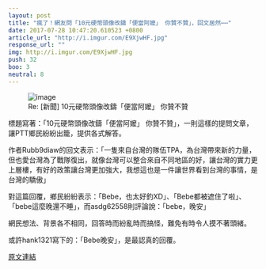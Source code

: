 ```yaml
---
layout: post
title: "瘋了！網友問「10元硬幣頭像改鑄「便當阿嬤」 你贊不贊」，回文居然⋯⋯"
date: 2017-07-28 10:47:20.610523 +0800
article_url: "http://i.imgur.com/E9XjwHF.jpg"
response_url: ""
img: http://i.imgur.com/E9XjwHF.jpg
push: 32
boo: 3
neutral: 8
---
```


<figure>
<img src="http://i.imgur.com/E9XjwHF.jpg" alt="image">
<figcaption>
Re: [新聞] 10元硬幣頭像改鑄「便當阿嬤」 你贊不贊
</figcaption>
</figure>



標題寫著：「10元硬幣頭像改鑄「便當阿嬤」 你贊不贊」，一則這樣的提問文章，讓PTT鄉民紛紛出籠，提供各式解答。

作者Rubb9diaw的回文表示：「一隻來自台灣的隊伍TPA，為台灣帶來新的力量，但也愛台灣為了戰隊復出，就像台灣可以整合來自不同地區的好，讓台灣的實力更上層樓，有好的政策讓台灣更加強大，我想這也是一件讓世界看到台灣的事情，是台灣的驕傲」

對這篇回覆，鄉民紛紛表示：「Bebe，也太好釣XD」、「Bebe都被遮住了啦」、「bebe這麼晚還不睡」，而asdg62558則評論說：「bebe，晚安」

網民想法、背景各不相同，回答時而紛亂時而搞怪，難免有時令人摸不著頭緒。

或許hank1321寫下的：「Bebe晚安」，是最認真的回覆。

<a href = "https://www.ptt.cc/bbs/Gossiping/M.1501179640.A.92F.html">原文連結</a>

